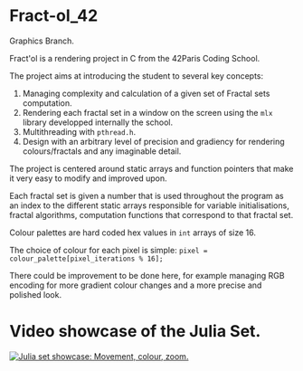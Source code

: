 # Fract-ol_42
Graphics Branch.

Fract'ol is a rendering project in C from the 42Paris Coding School.

The project aims at introducing the student to several key concepts:

1. Managing complexity and calculation of a given set of Fractal sets computation.
2. Rendering each fractal set in a window on the screen using the `mlx` library developped internally the school.
3. Multithreading with `pthread.h`.
4. Design with an arbitrary level of precision and gradiency for rendering colours/fractals and any imaginable detail.

The project is centered around static arrays and function pointers that make it very easy to modify and improved upon.

Each fractal set is given a number that is used throughout the program as an index to the different static arrays responsible for variable initialisations, fractal algorithms, computation functions that correspond to that fractal set.

Colour palettes are hard coded hex values in `int` arrays of size 16.

The choice of colour for each pixel is simple: `pixel = colour_palette[pixel_iterations % 16];`

There could be improvement to be done here, for example managing RGB encoding for more gradient colour changes and a more precise and polished look.

# Video showcase of the Julia Set.
[![Julia set showcase: Movement, colour, zoom.](https://img.youtube.com/vi/iZWgw2BeXzY/0.jpg)](https://youtu.be/iZWgw2BeXzY "Fract'ol")

